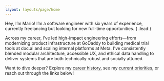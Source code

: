 ```yaml
---
layout: layouts/page/home
---
```


Hey, I’m Mario! I’m a software engineer with six years of experience, currently freelancing but looking
for new full-time opportunities.
{ .lead }

Across my career, I've led high-impact engineering efforts—from modernizing product infrastructure 
at GoDaddy to building medical trial tools at doc.ai and scaling internal platforms at Meta. I've 
consistently blended modular architecture, accessible UX, and ethical data handling to deliver systems 
that are both technically robust and socially attuned.

Want to dive deeper? Explore my [career history](/career), see my [current priorities](/now), 
or reach out through the links below!
  